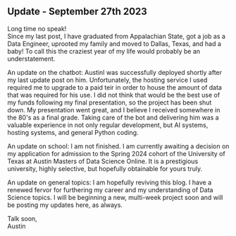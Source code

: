 ## Update - September 27th 2023

Long time no speak!  
Since my last post, I have graduated from Appalachian State, got a job as a Data Engineer, uprooted my family and moved to Dallas, Texas, and had a baby! To call this the craziest year of my life would probably be an understatement.  

An update on the chatbot: AustinI was successfully deployed shortly after my last update post on him. Unfortunately, the hosting service I used required me to upgrade to a paid teir in order to house the amount of data that was required
for his use. I did not think that would be the best use of my funds following my final presentation, so the project has been shut down. My presentation went great, and I believe I received somewhere in the 80's as a final grade.
Taking care of the bot and delivering him was a valuable experience in not only regular development, but AI systems, hosting systems, and general Python coding.  

An update on school: I am not finished. I am currently awaiting a decision on my application for admission to the Spring 2024 cohort of the University of Texas at Austin Masters of Data Science Online. It is a prestigious university,
highly selective, but hopefully obtainable for yours truly.  

An update on general topics: I am hopefully reviving this blog. I have a renewed fervor for furthering my career and my understanding of Data Science topics. I will be beginning a new, multi-week project soon and will be posting my updates here,
as always.  

Talk soon,  
Austin
